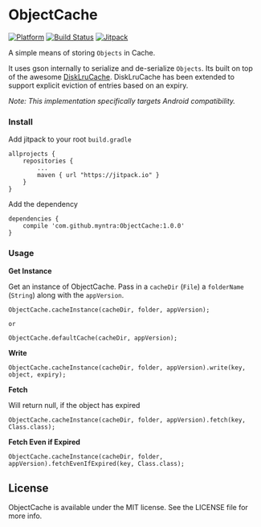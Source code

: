 # ObjectCache
[![Platform](https://img.shields.io/badge/platform-android-green.svg)](http://developer.android.com/index.html)
[![Build Status](https://travis-ci.org/myntra/ObjectCache.svg?branch=master)](https://travis-ci.org/myntra/ObjectCache)
[![Jitpack](https://jitpack.io/v/myntra/ObjectCache.svg)](https://jitpack.io/#myntra/ObjectCache)

A simple means of storing `Objects` in Cache.

It uses gson internally to serialize and de-serialize `Objects`. Its built on top of the awesome [DiskLruCache](https://github.com/JakeWharton/DiskLruCache).
DiskLruCache has been extended to support explicit eviction of entries based on an expiry.

*Note: This implementation specifically targets Android compatibility.*

### Install

Add jitpack to your root `build.gradle`
```
allprojects {
	repositories {
		...
		maven { url "https://jitpack.io" }
	}
}
```
	
Add the dependency
```
dependencies {
	compile 'com.github.myntra:ObjectCache:1.0.0'
}
```

### Usage

__Get Instance__

Get an instance of ObjectCache. Pass in a `cacheDir` (`File`) a `folderName` (`String`) along with the `appVersion`.

```
ObjectCache.cacheInstance(cacheDir, folder, appVersion);

or

ObjectCache.defaultCache(cacheDir, appVersion);
```

__Write__
```
ObjectCache.cacheInstance(cacheDir, folder, appVersion).write(key, object, expiry);
```

__Fetch__

Will return null, if the object has expired
```
ObjectCache.cacheInstance(cacheDir, folder, appVersion).fetch(key, Class.class);
```

__Fetch Even if Expired__
```
ObjectCache.cacheInstance(cacheDir, folder, appVersion).fetchEvenIfExpired(key, Class.class);
```

## License
ObjectCache is available under the MIT license. See the LICENSE file for more info.
